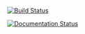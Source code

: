 

[![Build Status](https://travis-ci.org/benchmarking-suite/benchsuite-controller.svg?branch=master)](https://travis-ci.org/benchmarking-suite/benchsuite-controller)



[![Documentation Status](https://readthedocs.org/projects/benchmarking-suite/badge/?version=latest)](http://benchmarking-suite.readthedocs.io/en/latest/?badge=latest)
